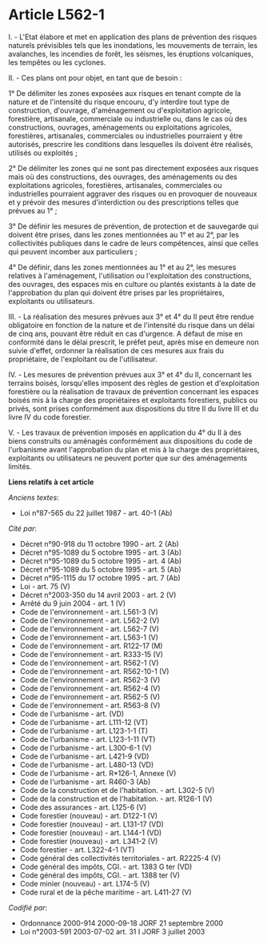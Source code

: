 # Article L562-1

I. - L'Etat élabore et met en application des plans de prévention des risques naturels prévisibles tels que les inondations,
les mouvements de terrain, les avalanches, les incendies de forêt, les séismes, les éruptions volcaniques, les tempêtes ou
les cyclones.

II. - Ces plans ont pour objet, en tant que de besoin :

1° De délimiter les zones exposées aux risques en tenant compte de la nature et de l'intensité du risque encouru, d'y
interdire tout type de construction, d'ouvrage, d'aménagement ou d'exploitation agricole, forestière, artisanale, commerciale
ou industrielle ou, dans le cas où des constructions, ouvrages, aménagements ou exploitations agricoles, forestières,
artisanales, commerciales ou industrielles pourraient y être autorisés, prescrire les conditions dans lesquelles ils doivent
être réalisés, utilisés ou exploités ;

2° De délimiter les zones qui ne sont pas directement exposées aux risques mais où des constructions, des ouvrages, des
aménagements ou des exploitations agricoles, forestières, artisanales, commerciales ou industrielles pourraient aggraver des
risques ou en provoquer de nouveaux et y prévoir des mesures d'interdiction ou des prescriptions telles que prévues au 1° ;

3° De définir les mesures de prévention, de protection et de sauvegarde qui doivent être prises, dans les zones mentionnées
au 1° et au 2°, par les collectivités publiques dans le cadre de leurs compétences, ainsi que celles qui peuvent incomber aux
particuliers ;

4° De définir, dans les zones mentionnées au 1° et au 2°, les mesures relatives à l'aménagement, l'utilisation ou
l'exploitation des constructions, des ouvrages, des espaces mis en culture ou plantés existants à la date de l'approbation du
plan qui doivent être prises par les propriétaires, exploitants ou utilisateurs.

III. - La réalisation des mesures prévues aux 3° et 4° du II peut être rendue obligatoire en fonction de la nature et de
l'intensité du risque dans un délai de cinq ans, pouvant être réduit en cas d'urgence. A défaut de mise en conformité dans le
délai prescrit, le préfet peut, après mise en demeure non suivie d'effet, ordonner la réalisation de ces mesures aux frais du
propriétaire, de l'exploitant ou de l'utilisateur.

IV. - Les mesures de prévention prévues aux 3° et 4° du II, concernant les terrains boisés, lorsqu'elles imposent des règles
de gestion et d'exploitation forestière ou la réalisation de travaux de prévention concernant les espaces boisés mis à la
charge des propriétaires et exploitants forestiers, publics ou privés, sont prises conformément aux dispositions du titre II
du livre III et du livre IV du code forestier.

V. - Les travaux de prévention imposés en application du 4° du II à des biens construits ou aménagés conformément aux
dispositions du code de l'urbanisme avant l'approbation du plan et mis à la charge des propriétaires, exploitants ou
utilisateurs ne peuvent porter que sur des aménagements limités.

**Liens relatifs à cet article**

_Anciens textes_:

  - Loi n°87-565 du 22 juillet 1987 - art. 40-1 (Ab)

_Cité par_:

  - Décret n°90-918 du 11 octobre 1990 - art. 2 (Ab)
  - Décret n°95-1089 du 5 octobre 1995 - art. 3 (Ab)
  - Décret n°95-1089 du 5 octobre 1995 - art. 4 (Ab)
  - Décret n°95-1089 du 5 octobre 1995 - art. 5 (Ab)
  - Décret n°95-1115 du 17 octobre 1995 - art. 7 (Ab)
  - Loi - art. 75 (V)
  - Décret n°2003-350 du 14 avril 2003 - art. 2 (V)
  - Arrêté du 9 juin 2004 - art. 1 (V)
  - Code de l'environnement - art. L561-3 (V)
  - Code de l'environnement - art. L562-2 (V)
  - Code de l'environnement - art. L562-7 (V)
  - Code de l'environnement - art. L563-1 (V)
  - Code de l'environnement - art. R122-17 (M)
  - Code de l'environnement - art. R333-15 (V)
  - Code de l'environnement - art. R562-1 (V)
  - Code de l'environnement - art. R562-10-1 (V)
  - Code de l'environnement - art. R562-3 (V)
  - Code de l'environnement - art. R562-4 (V)
  - Code de l'environnement - art. R562-5 (V)
  - Code de l'environnement - art. R563-8 (V)
  - Code de l'urbanisme - art. (VD)
  - Code de l'urbanisme - art. L111-12 (VT)
  - Code de l'urbanisme - art. L123-1-1 (T)
  - Code de l'urbanisme - art. L123-1-11 (VT)
  - Code de l'urbanisme - art. L300-6-1 (V)
  - Code de l'urbanisme - art. L421-9 (VD)
  - Code de l'urbanisme - art. L480-13 (VD)
  - Code de l'urbanisme - art. R*126-1, Annexe (V)
  - Code de l'urbanisme - art. R460-3 (Ab)
  - Code de la construction et de l'habitation. - art. L302-5 (V)
  - Code de la construction et de l'habitation. - art. R126-1 (V)
  - Code des assurances - art. L125-6 (V)
  - Code forestier (nouveau) - art. D122-1 (V)
  - Code forestier (nouveau) - art. L131-17 (VD)
  - Code forestier (nouveau) - art. L144-1 (VD)
  - Code forestier (nouveau) - art. L341-2 (V)
  - Code forestier - art. L322-4-1 (VT)
  - Code général des collectivités territoriales - art. R2225-4 (V)
  - Code général des impôts, CGI. - art. 1383 G ter (VD)
  - Code général des impôts, CGI. - art. 1388 ter (V)
  - Code minier (nouveau) - art. L174-5 (V)
  - Code rural et de la pêche maritime - art. L411-27 (V)

_Codifié par_:

  - Ordonnance 2000-914 2000-09-18 JORF 21 septembre 2000
  - Loi n°2003-591 2003-07-02 art. 31 I JORF 3 juillet 2003
